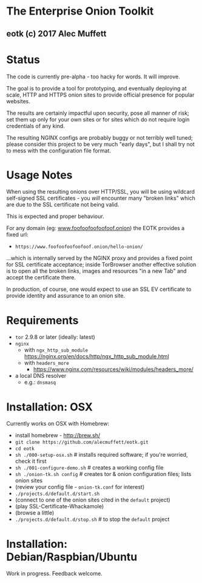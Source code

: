 # The Enterprise Onion Toolkit
## eotk (c) 2017 Alec Muffett


# Status

The code is currently pre-alpha - too hacky for words.  It will improve.

The goal is to provide a tool for prototyping, and eventually
deploying at scale, HTTP and HTTPS onion sites to provide official
presence for popular websites.

The results are certainly impactful upon security, pose all manner of
risk; set them up only for your own sites or for sites which do not
require login credentials of any kind.

The resulting NGINX configs are probably buggy or not terribly well
tuned; please consider this project to be very much "early days", but
I shall try not to mess with the configuration file format.


# Usage Notes

When using the resulting onions over HTTP/SSL, you will be using
wildcard self-signed SSL certificates - you *will* encounter many
"broken links" which are due to the SSL certificate not being valid.

This is expected and proper behaviour.

For any domain (eg: www.foofoofoofoofoof.onion) the EOTK provides a
fixed url:

* `https://www.foofoofoofoofoof.onion/hello-onion/`

...which is internally served by the NGINX proxy and provides a fixed
point for SSL certificate acceptance; inside TorBrowser another
effective solution is to open all the broken links, images and
resources "in a new Tab" and accept the certificate there.

In production, of course, one would expect to use an SSL EV
certificate to provide identity and assurance to an onion site.


# Requirements

* `tor` 2.9.8 or later (ideally: latest)
* `nginx`
  * with `ngx_http_sub_module`
    https://nginx.org/en/docs/http/ngx_http_sub_module.html
  * with `headers_more`
    * https://www.nginx.com/resources/wiki/modules/headers_more/
* a local DNS resolver
  * e.g.: `dnsmasq`


# Installation: OSX

Currently works on OSX with Homebrew:

* install homebrew - http://brew.sh/
* `git clone https://github.com/alecmuffett/eotk.git`
* `cd eotk`
* `sh ./000-setup-osx.sh` # installs required software; if you're worried, check it first
* `sh ./001-configure-demo.sh` # creates a working config file
* `sh ./onion-tk.sh config` # creates tor & onion configuration files; lists onion sites
* (review your config file - `onion-tk.conf` for interest)
* `./projects.d/default.d/start.sh`
* (connect to one of the onion sites cited in the `default` project)
* (play SSL-Certificate-Whackamole)
* (browse a little)
* `./projects.d/default.d/stop.sh` # to stop the `default` project


# Installation: Debian/Raspbian/Ubuntu

Work in progress. Feedback welcome.
